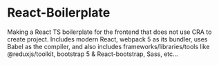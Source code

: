 # React-Boilerplate
Making a React TS boilerplate for the frontend that does not use CRA to create project.  Includes modern React, webpack 5 as its bundler, uses Babel as the compiler, and also includes frameworks/libraries/tools like @reduxjs/toolkit, bootstrap 5 &amp; React-bootstrap, Sass, etc...
